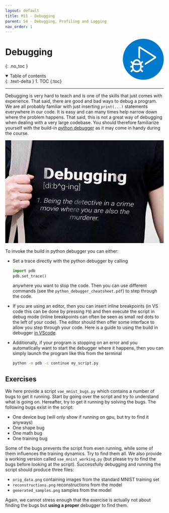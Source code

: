 ```yaml
---
layout: default
title: M11 - Debugging
parent: S4 - Debugging, Profiling and Logging
nav_order: 1
---
```


<img style="float: right;" src="../figures/icons/debugger.png" width="130">

# Debugging
{: .no_toc }

<details open markdown="block">
  <summary>
    Table of contents
  </summary>
  {: .text-delta }
1. TOC
{:toc}
</details>

---

Debugging is very hard to teach and is one of the skills that just comes with experience. That said, there are good
and bad ways to debug a program. We are all probably familiar with just inserting `print(...)` statements everywhere
in our code. It is easy and can many times help narrow down where the problem happens. That said, this is not a great
way of debugging when dealing with a very large codebase. You should therefore familiarize yourself with the build-in
[python debugger](https://docs.python.org/3/library/pdb.html) as it may come in handy during the course.

<p align="center">
  <img src="../figures/debug.jpg" width="700" title="hover text">
</p>

To invoke the build in python debugger you can either:

* Set a trace directly with the python debugger by calling

  ```python
  import pdb
  pdb.set_trace()
  ```

  anywhere you want to stop the code. Then you can use different commands (see the `python_debugger_cheatsheet.pdf`)
  to step through the code.

* If you are using an editor, then you can insert inline breakpoints (in VS code this can be done by pressing `F9`)
  and then execute the script in debug mode (inline breakpoints can often be seen as small red dots to the left of
  your code). The editor should then offer some interface to allow you step through your code. Here is a guide to
  using the build in debugger [in VScode](https://code.visualstudio.com/docs/python/debugging#_basic-debugging).

* Additionally, if your program is stopping on an error and you automatically want to start the debugger where it
  happens, then you can simply launch the program like this from the terminal

  ```bash
  python -m pdb -c continue my_script.py
  ```

## Exercises

We here provide a script `vae_mnist_bugs.py` which contains a number of bugs to get it running. Start by going over
the script and try to understand what is going on. Hereafter, try to get it running by solving the bugs. The following
bugs exist in the script:

* One device bug (will only show if running on gpu, but try to find it anyways)
* One shape bug
* One math bug
* One training bug

Some of the bugs prevents the script from even running, while some of them influences the training dynamics. Try to
find them all. We also provide a working version called `vae_mnist_working.py` (but please try to find the bugs before
looking at the script). Successfully debugging and running the script should produce three files:

* `orig_data.png` containing images from the standard MNIST training set
* `reconstructions.png` reconstructions from the model
* `generated_samples.png` samples from the model

Again, we cannot stress enough that the exercise is actually not about finding the bugs but **using a proper** debugger
to find them.
